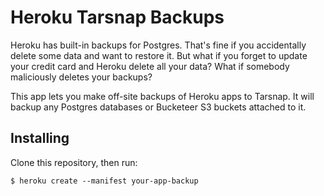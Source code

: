 # Heroku Tarsnap Backups

Heroku has built-in backups for Postgres. That's fine if you accidentally delete some data and want to restore it. But what if you forget to update your credit card and Heroku delete all your data? What if somebody maliciously deletes your backups?

This app lets you make off-site backups of Heroku apps to Tarsnap. It will backup any Postgres databases or Bucketeer S3 buckets attached to it.

## Installing

Clone this repository, then run:

    $ heroku create --manifest your-app-backup


